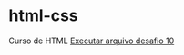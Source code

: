 # html-css
 Curso de HTML
<a href="https://taispaulacosta.github.io/html-css/atividades/desafio10.1/index.html">Executar arquivo desafio 10</a>